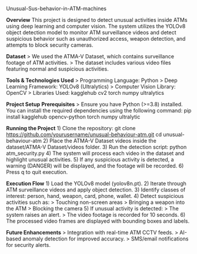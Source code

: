 Unusual-Sus-behavior-in-ATM-machines

**Overview**
This project is designed to detect unusual activities inside ATMs using deep learning and computer vision. The system utilizes the YOLOv8 object detection model to monitor ATM surveillance videos and detect suspicious behavior such as unauthorized access, weapon detection, and attempts to block security cameras.

**Dataset**
        > We used the ATMA-V Dataset, which contains surveillance footage of ATM activities. 
        > The dataset includes various video files featuring normal and suspicious activities.

**Tools & Technologies Used**
        > Programming Language: Python
        > Deep Learning Framework: YOLOv8 (Ultralytics)
        > Computer Vision Library: OpenCV
        > Libraries Used:
                   kagglehub
                   cv2
                   torch
                   numpy
                   ultralytics

**Project Setup**
    **Prerequisites**
        > Ensure you have Python (>=3.8) installed. You can install the required dependencies using the following command:
                   pip install kagglehub opencv-python torch numpy ultralytic
 
   **Running the Project**
        1) Clone the repository:
                   git clone https://github.com/yourusername/unusual-behaviour-atm.git
                   cd unusual-behaviour-atm
        2) Place the ATMA-V Dataset videos inside the dataset/ATMA-V Dataset/videos folder.
        3) Run the detection script:
                   python atm_security.py
        4) The system will process each video in the dataset and highlight unusual activities.
        5) If any suspicious activity is detected, a warning (DANGER) will be displayed, and the footage will be recorded.
        6) Press q to quit execution.


**Execution Flow**
        1) Load the YOLOv8 model (yolov8n.pt).
        2) Iterate through ATM surveillance videos and apply object detection.
        3) Identify classes of interest: person, hand, weapon, card, phone, wallet.
        4) Detect suspicious activities such as:
                   > Touching non-screen areas
                   > Bringing a weapon into the ATM
                   > Blocking the camera
        5) If unusual activity is detected:
                   > The system raises an alert. 
                   > The video footage is recorded for 10 seconds.
        6) The processed video frames are displayed with bounding boxes and labels.


**Future Enhancements**
         > Integration with real-time ATM CCTV feeds.
         > AI-based anomaly detection for improved accuracy.
         > SMS/email notifications for security alerts.
  
